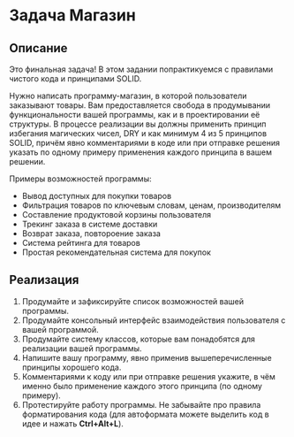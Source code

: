 # Задача Магазин

## Описание
Это финальная задача! В этом задании попрактикуемся с правилами чистого кода и принципами SOLID.

Нужно написать программу-магазин, в которой пользователи заказывают товары. Вам предоставляется свобода в продумывании функциональности вашей программы, как и в проектировании её структуры. В процессе реализации вы должны применить принцип избегания магических чисел, DRY и как минимум 4 из 5 принципов SOLID, причём явно комментариями в коде или при отправке решения указать по одному примеру применения каждого принципа в вашем решении.

Примеры возможностей программы:
* Вывод доступных для покупки товаров
* Фильтрация товаров по ключевым словам, ценам, производителям
* Составление продуктовой корзины пользователя
* Трекинг заказа в системе доставки
* Возврат заказа, повтороение заказа
* Система рейтинга для товаров
* Простая рекомендательная система для покупок

## Реализация
1. Продумайте и зафиксируйте список возможностей вашей программы.
2. Продумайте консольный интерфейс взаимодействия пользователя с вашей программой.
3. Продумайте систему классов, которые вам понадобятся для реализации вашей программы.
4. Напишите вашу программу, явно применив вышеперечисленные принципы хорошего кода.
5. Комментариями к коду или при отправке решения укажите, в чём именно было применение каждого этого принципа (по одному примеру).
6. Протестируйте работу программы. Не забывайте про правила форматирования кода (для автоформата можете выделить код в идее и нажать **Ctrl+Alt+L**).